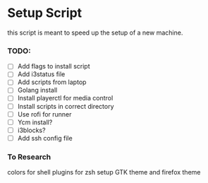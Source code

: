 # Setup Script
this script is meant to speed up the setup of a new machine.

### TODO:
 - [ ] Add flags to install script
 - [ ] Add i3status file
 - [ ] Add scripts from laptop
 - [ ] Golang install
 - [ ] Install playerctl for media control
 - [ ] Install scripts in correct directory
 - [ ] Use rofi for runner
 - [ ] Ycm install?
 - [ ] i3blocks?
 - [ ] Add ssh config file

### To Research
colors for shell
plugins for zsh
setup GTK theme and firefox theme

